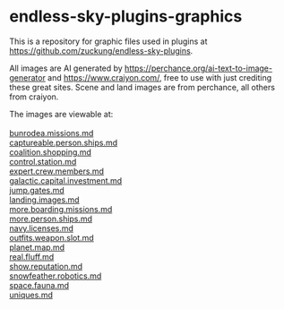 # endless-sky-plugins-graphics


This is a repository for graphic files used in plugins at <a href='https://github.com/zuckung/endless-sky-plugins'>https://github.com/zuckung/endless-sky-plugins</a>.


All images are AI generated by <a href='https://perchance.org/ai-text-to-image-generator'>https://perchance.org/ai-text-to-image-generator</a> and <a href='https://www.craiyon.com/'>https://www.craiyon.com/</a>, free to use with just crediting these great sites. Scene and land images are from perchance, all others from craiyon.


The images are viewable at:<br><br><a href="res/md/bunrodea.missions.md">bunrodea.missions.md</a><br><a href="res/md/captureable.person.ships.md">captureable.person.ships.md</a><br><a href="res/md/coalition.shopping.md">coalition.shopping.md</a><br><a href="res/md/control.station.md">control.station.md</a><br><a href="res/md/expert.crew.members.md">expert.crew.members.md</a><br><a href="res/md/galactic.capital.investment.md">galactic.capital.investment.md</a><br><a href="res/md/jump.gates.md">jump.gates.md</a><br><a href="res/md/landing.images.md">landing.images.md</a><br><a href="res/md/more.boarding.missions.md">more.boarding.missions.md</a><br><a href="res/md/more.person.ships.md">more.person.ships.md</a><br><a href="res/md/navy.licenses.md">navy.licenses.md</a><br><a href="res/md/outfits.weapon.slot.md">outfits.weapon.slot.md</a><br><a href="res/md/planet.map.md">planet.map.md</a><br><a href="res/md/real.fluff.md">real.fluff.md</a><br><a href="res/md/show.reputation.md">show.reputation.md</a><br><a href="res/md/snowfeather.robotics.md">snowfeather.robotics.md</a><br><a href="res/md/space.fauna.md">space.fauna.md</a><br><a href="res/md/uniques.md">uniques.md</a><br>